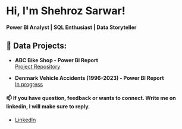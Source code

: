 # Hi, I'm Shehroz Sarwar!  
**Power BI Analyst | SQL Enthusiast | Data Storyteller**


## 🚀 Data Projects:

- **ABC Bike Shop - Power BI Report**  
  [Project Repository](https://github.com/shehroz-sarwar/Basic-Anlysis---Bike-shop.git)

- **Denmark Vehicle Accidents (1996-2023) - Power BI Report**  
  [In progress]()



#### 📫 If you have question, feedback or wants to connect. Write me on linkedin, I will make sure to reply.

- [LinkedIn](https://www.linkedin.com/in/shehrozsarwar)  
